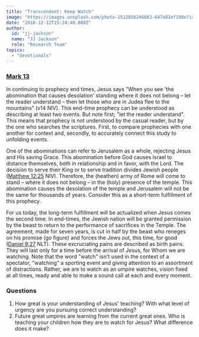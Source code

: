 ```yaml
---
title: "Transcendent: Keep Watch"
image: "https://images.unsplash.com/photo-1512856246663-647a81ef198e?ixlib=rb-1.2.1&q=85&fm=jpg&crop=entropy&cs=srgb&ixid=eyJhcHBfaWQiOjk2NjF9"
date: "2018-12-12T15:24:40.000Z"
author:
  id: "jj-jackson"
  name: "JJ Jackson"
  role: "Research Team"
topics:
  - "devotionals"
---
```

### [Mark 13][1]

In continuing to prophecy end times, Jesus says "When you see 'the abomination that causes desolation' standing where it does not belong – let the reader understand – then let those who are in Judea flee to the mountains" (v14 NIV).  This end-time prophecy can be understood as describing at least two events.  But note first; "let the reader understand". This means that prophecy is not understood by the casual reader, but by the one who searches the scriptures. First, to compare prophecies with one another for context and, secondly, to accurately connect this study to unfolding events.

One of the abominations can refer to Jerusalem as a whole, rejecting Jesus and His saving Grace.  This abomination before God causes Israel to distance themselves, both in relationship and in favor, with the Lord.  The decision to serve their King or to serve tradition divides Jewish people ([Matthew 12:25][2] NIV). Therefore, the (heathen) army of Rome will come to stand – where it does not belong – in the (holy) presence of the temple. This abomination causes the desolation of the temple and Jerusalem will not be the same for thousands of years.  Consider this as a short-term fulfillment of this prophecy.

For us today, the long-term fulfillment will be actualized when Jesus comes the second time.  In end-times, the Jewish nation will be granted permission by the beast to return to the performance of sacrifices in the Temple.  The agreement, made for seven years, is cut in half by the beast who reneges on his promise (go figure) and forces the Jews out, this time, for good ([Daniel 9:27][3] NLT).  These excruciating pains are described as birth pains.  They will last only for a time before the arrival of Jesus, for Whom we are watching.  Note that the word "watch" isn't used in the context of a spectator, "watching" a sporting event and giving attention to an assortment of distractions. Rather, we are to watch as an umpire watches, vision fixed at all times, ready and able to make a sound call at each and every moment.

### Questions
1. How great is your understanding of Jesus' teaching?  With what level of urgency are you pursuing correct understanding?
2. Future great umpires are learning from the current great ones. Who is teaching your children how they are to watch for Jesus? What difference does it make?

[1]: https://www.biblegateway.com/passage/?search=Mark.13
[2]: https://www.biblegateway.com/passage/?search=Matthew.12:25&version=NIV
[3]: https://www.biblegateway.com/passage/?search=Daniel+9:27&version=NLT